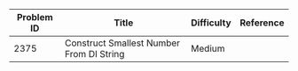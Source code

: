| Problem ID | Title | Difficulty | Reference
| --- | --- | --- | ---
| 2375 | Construct Smallest Number From DI String | Medium | 
